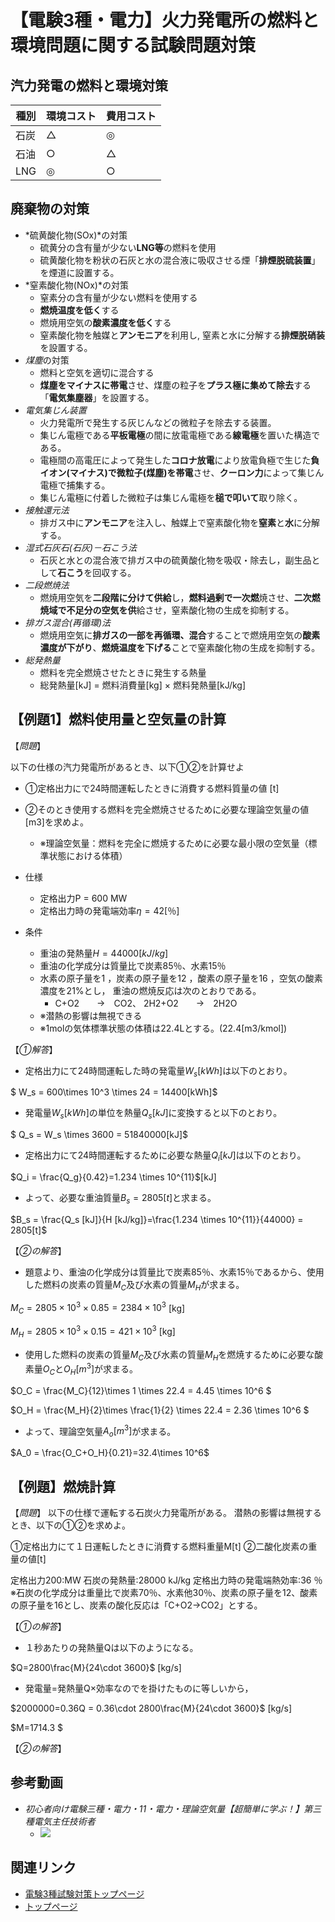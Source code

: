 # 【電験3種・電力】火力発電所の燃料と環境問題に関する試験問題対策

## 汽力発電の燃料と環境対策


種別|環境コスト|費用コスト
--|--|--
石炭|△|◎
石油|○|△
LNG|◎|○

## 廃棄物の対策

- *硫黄酸化物(SOx)*の対策
    - 硫黄分の含有量が少ない**LNG等**の燃料を使用
    - 硫黄酸化物を粉状の石灰と水の混合液に吸収させる煙「**排煙脱硫装置**」を煙道に設置する。
- *窒素酸化物(NOx)*の対策
    - 窒素分の含有量が少ない燃料を使用する
    - **燃焼温度を低く**する
    - 燃焼用空気の**酸素濃度を低く**する
    - 窒素酸化物を触媒と**アンモニア**を利用し, 窒素と水に分解する**排煙脱硝装**を設置する。
- *煤塵*の対策
    - 燃料と空気を適切に混合する
    - **煤塵をマイナスに帯電**させ、煤塵の粒子を**プラス極に集めて除去**する「**電気集塵器**」を設置する。
- *電気集じん装置*
    - 火力発電所で発生する灰じんなどの微粒子を除去する装置。
    - 集じん電極である**平板電極**の間に放電電極である**線電極**を置いた構造である。
    - 電極間の高電圧によって発生した**コロナ放電**により放電負極で生じた**負イオン(マイナス)で微粒子(煤塵)を帯電**させ、**クーロン力**によって集じん電極で捕集する。
    - 集じん電極に付着した微粒子は集じん電極を**槌で叩いて**取り除く。
- *接触還元法*
    - 排ガス中に**アンモニア**を注入し、触媒上で窒素酸化物を**窒素**と**水**に分解する。
- *湿式石灰石(石灰)－石こう法*
    - 石灰と水との混合液で排ガス中の硫黄酸化物を吸収・除去し，副生品として**石こう**を回収する。
- *二段燃焼法*
    - 燃焼用空気を**二段階に分けて供給**し，**燃料過剰で一次燃**焼させ、**二次燃焼域で不足分の空気を供**給させ，窒素酸化物の生成を抑制する。
- *排ガス混合(再循環)法*
    - 燃焼用空気に**排ガスの一部を再循環、混合**することで燃焼用空気の**酸素濃度が下がり**、**燃焼温度を下げる**ことで窒素酸化物の生成を抑制する。
- *総発熱量*
    - 燃料を完全燃焼させたときに発生する熱量
    - 総発熱量[kJ] = 燃料消費量[kg] × 燃料発熱量[kJ/kg]


## 【例題1】燃料使用量と空気量の計算

【*問題*】

以下の仕様の汽力発電所があるとき、以下①②を計算せよ

- ①定格出力にで24時間運転したときに消費する燃料質量の値 [t]
- ②そのとき使用する燃料を完全燃焼させるために必要な理論空気量の値 [m3]を求めよ。
    - ※理論空気量：燃料を完全に燃焼するために必要な最小限の空気量（標準状態における体積）

- 仕様 
    - 定格出力P = 600 MW
    - 定格出力時の発電端効率$\eta =42[％]$
- 条件 
    - 重油の発熱量$H=44000[kJ/kg]$
    - 重油の化学成分は質量比で炭素85％、水素15％
    - 水素の原子量を1 ，炭素の原子量を12 ，酸素の原子量を16 ，空気の酸素濃度を21%とし， 重油の燃焼反応は次のとおりである。
        - C+O2　　→　CO2、 2H2+O2　　→　2H2O
    - ※潜熱の影響は無視できる
    - ※1molの気体標準状態の体積は22.4Lとする。(22.4[m3/kmol])

【*①解答*】

- 定格出力にて24時間運転した時の発電量$W_s[kWh]$は以下のとおり。

$ W_s = 600\times 10^3 \times 24 = 14400[kWh]$

- 発電量$W_s[kWh]$の単位を熱量$Q_s[kJ]$に変換すると以下のとおり。

$ Q_s = W_s \times 3600 = 51840000[kJ]$

- 定格出力にて24時間運転するために必要な熱量$Q_i[kJ]$は以下のとおり。

$Q_i = \frac{Q_g}{0.42}=1.234 \times 10^{11}$[kJ]

- よって、必要な重油質量$B_s=2805[t]$と求まる。

$B_s = \frac{Q_s [kJ]}{H [kJ/kg]}=\frac{1.234 \times 10^{11}}{44000} = 2805[t]$

【*②の解答*】

- 題意より、重油の化学成分は質量比で炭素85％、水素15％であるから、使用した燃料の炭素の質量$M_C$及び水素の質量$M_H$が求まる。

$M_C=2805 \times 10^3 \times 0.85 = 2384 \times 10^3$ [kg]

$M_H=2805 \times 10^3 \times 0.15 = 421 \times 10^3$ [kg]

- 使用した燃料の炭素の質量$M_C$及び水素の質量$M_H$を燃焼するために必要な酸素量$O_C$と$O_H[m^3]$が求まる。

$O_C = \frac{M_C}{12}\times 1 \times 22.4 = 4.45 \times 10^6 $

$O_H = \frac{M_H}{2}\times \frac{1}{2} \times 22.4 = 2.36 \times 10^6 $


- よって、理論空気量$A_o[m^3]$が求まる。

$A_0 = \frac{O_C+O_H}{0.21}=32.4\times 10^6$

## 【例題】燃焼計算

【*問題*】
以下の仕様で運転する石炭火力発電所がある。
潜熱の影響は無視するとき、以下の①②を求めよ。

①定格出力にて１日運転したときに消費する燃料重量M[t]
②二酸化炭素の重量の値[t]


定格出力200:MW
石炭の発熱量:28000 kJ/kg
定格出力時の発電端熱効率:36 ％
※石炭の化学成分は重量比で炭素70％、水素他30％、炭素の原子量を12、酸素の原子量を16とし、炭素の酸化反応は「C+O2→CO2」とする。

【*①の解答*】

- １秒あたりの発熱量Qは以下のようになる。

$Q=2800\frac{M}{24\cdot 3600}$ [kg/s]


- 発電量=発熱量Q×効率なのでを掛けたものに等しいから，

$2000000=0.36Q = 0.36\cdot 2800\frac{M}{24\cdot 3600}$ [kg/s]

$M=1714.3 $


【*②の解答*】

## 参考動画

- *初心者向け電験三種・電力・11・電力・理論空気量【超簡単に学ぶ！】第三種電気主任技術者*
    - [![](https://img.youtube.com/vi/_d1lbBSi9ck/0.jpg)](https://www.youtube.com/watch?v=_d1lbBSi9ck)


## 関連リンク

- [電験3種試験対策トップページ](../index.md)
- [トップページ](../../../index.md)